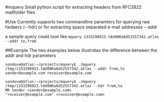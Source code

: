 #mquery
Small python script for extracting headers from RFC2822 mailfolder files

#Use 
Currently supports two commandline paramters for querying raw hedaers (--hdr) or for extracting space separated e-mail addresses --addr

a sample query could look like `mquery 1333298923.tAX00Ka6d52557342.atlas --addr to,from`

##Example
The two examples below illustrates the difference between the addr and hdr parameters

    sondove@atlas:~/projects/mquery$ ./mquery /tmp/1333298923.tAX00Ka6d52557342.atlas --addr from,to
    sender@example.com receiver@example.com

    sondove@atlas:~/projects/mquery$ ./mquery /tmp/1333298923.tAX00Ka6d52557342.atlas --hdr from,to
    MR Sender <sender@example.com>
    "receiver@example.com" <receiver@example.com>
    
